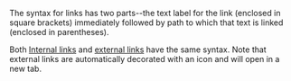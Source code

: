 The syntax for links has two parts--the text label for the link (enclosed in square brackets)
immediately followed by path to which that text is linked (enclosed in parentheses).

Both [Internal links](/some/page/on/this/site) and [external links](https://www.google.com) have the same syntax.
Note that external links are automatically decorated with an icon and will open in a new tab.
